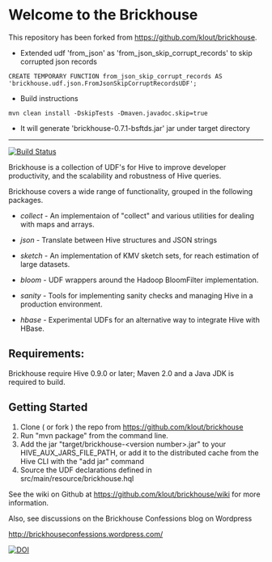 Welcome to the Brickhouse
=========================

This repository has been forked from https://github.com/klout/brickhouse.

- Extended udf 'from_json' as 'from_json_skip_corrupt_records' to skip corrupted json records
```$xslt
CREATE TEMPORARY FUNCTION from_json_skip_corrupt_records AS 'brickhouse.udf.json.FromJsonSkipCorruptRecordsUDF';
```

- Build instructions
```$xslt
mvn clean install -DskipTests -Dmaven.javadoc.skip=true
```

- It will generate 'brickhouse-0.7.1-bsftds.jar' jar under target directory

--------------

[![Build Status](https://travis-ci.org/klout/brickhouse.svg?branch=master)](https://travis-ci.org/klout/brickhouse)

   Brickhouse is a collection of UDF's for Hive to improve developer 
   productivity, and the scalability and robustness of Hive queries.
   

  Brickhouse covers a wide range of functionality, grouped in the 
     following packages.

 * _collect_ - An implementaion of "collect"  and various utilities
     for dealing with maps and arrays.
   
 * _json_ - Translate between Hive structures and JSON strings

 * _sketch_ - An implementation of KMV sketch sets, for reach 
     estimation of large datasets.

 * _bloom_ - UDF wrappers around the Hadoop BloomFilter implementation.

 * _sanity_ - Tools for implementing sanity checks and managing Hive
	  in a production environment.
   
 * _hbase_ - Experimental UDFs for an alternative way to integrate
	  Hive with HBase.
     
Requirements:
--------------
  Brickhouse require Hive 0.9.0 or later;
  Maven 2.0 and a Java JDK is required to build.

Getting Started
---------------
 1. Clone ( or fork ) the repo from  https://github.com/klout/brickhouse 
 2. Run "mvn package" from the command line.
 3. Add the jar "target/brickhouse-\<version number\>.jar" to your HIVE_AUX_JARS_FILE_PATH,
    or add it to the distributed cache from the Hive CLI 
    with the "add jar" command
 4. Source the UDF declarations defined in src/main/resource/brickhouse.hql

See the wiki on Github at https://github.com/klout/brickhouse/wiki for more 
  information.

Also, see discussions on the Brickhouse Confessions blog on Wordpress 
 
 http://brickhouseconfessions.wordpress.com/
 

[![DOI](https://zenodo.org/badge/4948/klout/brickhouse.png)](http://dx.doi.org/10.5281/zenodo.10751)


